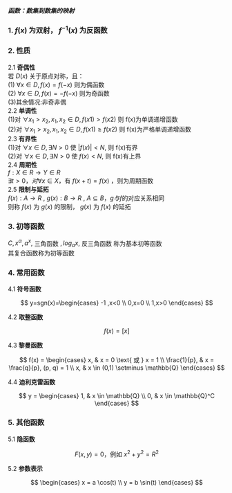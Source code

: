 ##### 函数：数集到数集的映射

### 1. $f(x)$ 为双射， $f^{-1}(x)$ 为反函数

### 2. 性质

2.1 **奇偶性**  
若 $D(x)$ 关于原点对称，且：  
(1) $\forall x \in D,f(x)=f(-x)$ 则为偶函数  
(2) $\forall x \in D,f(x)=-f(-x)$ 则为奇函数  
(3)其余情况:非奇非偶  
2.2 **单调性**  
(1)对 $\forall x_1 >x_2 ,x_1,x_2\in D,f(x1)>f(x2)$ 则 f(x)为单调递增函数  
(2)对 $\forall x_1 >x_2 ,x_1,x_2\in D,f(x1) \ge f(x2)$ 则 f(x)为严格单调递增函数  
2.3 **有界性**  
(1)对 $\forall x \in D, \exists N>0$ 使 $|f(x)|<N,$ 则 f(x)有界  
(2)对 $\forall x \in D, \exists N>0$ 使 $f(x)<N,$ 则 f(x)有上界  
2.4 **周期性**  
$f:X \in R \rightarrow Y \in R$  
$\exists t>0，对\forall x \in X$，有 $f(x+t)=f(x)$ ，则为周期函数  
2.5 **限制与延拓**  
$f(x): A\rightarrow R$ , $g(x): B\rightarrow R$ , $A \subseteq B$，$g与f$的对应关系相同  
则称 $f(x)$ 为 $g(x)$ 的限制， $g(x)$ 为 $f(x)$ 的延拓

### 3. 初等函数

$C,x^{\alpha},a^{x},$ 三角函数 $,log_a{x},$ 反三角函数 称为基本初等函数  
其复合函数称为初等函数

### 4. 常用函数

4.1 **符号函数**

$$
y=sgn(x)=\begin{cases}
-1  ,x<0 \\
0,x=0 \\
1,x>0
\end{cases}
$$

4.2 **取整函数**

$$f(x)=[x]$$

4.3 **黎曼函数**

$$
f(x) = \begin{cases}
x, & x = 0 \text{ 或 } x = 1 \\
\frac{1}{p}, & x = \frac{q}{p}, (p, q) = 1 \\
x, & x \in (0,1) \setminus \mathbb{Q}
\end{cases}
$$

4.4 **迪利克雷函数**

$$
y = \begin{cases}
1, & x \in \mathbb{Q} \\
0, & x \in \mathbb{Q}^C
\end{cases}
$$

### 5. 其他函数

5.1 **隐函数**

$$F(x, y) = 0 \text{，例如 } x^2 + y^2 = R^2$$

5.2 **参数表示**

$$
\begin{cases}
x = a \cos(t) \\
y = b \sin(t)
\end{cases}
$$
